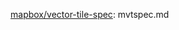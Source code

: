 [mapbox/vector-tile-spec](https://github.com/mapbox/vector-tile-spec/blob/master/LICENSE): mvtspec.md
